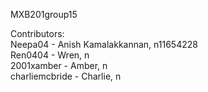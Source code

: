 MXB201group15

Contributors:  
Neepa04 - Anish Kamalakkannan, n11654228  
Ren0404 - Wren, n  
2001xamber - Amber, n  
charliemcbride - Charlie, n  
